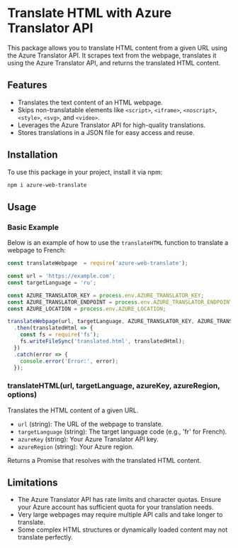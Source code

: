 # Translate HTML with Azure Translator API

This package allows you to translate HTML content from a given URL using the Azure Translator API. It scrapes text from the webpage, translates it using the Azure Translator API, and returns the translated HTML content.

## Features

- Translates the text content of an HTML webpage.
- Skips non-translatable elements like `<script>`, `<iframe>`, `<noscript>`, `<style>`, `<svg>`, and `<video>`.
- Leverages the Azure Translator API for high-quality translations.
- Stores translations in a JSON file for easy access and reuse.

## Installation

To use this package in your project, install it via npm:

```bash
npm i azure-web-translate
```

## Usage

### Basic Example

Below is an example of how to use the `translateHTML` function to translate a webpage to French:

```javascript
const translateWebpage  = require('azure-web-translate');

const url = 'https://example.com';
const targetLanguage = 'ru';

const AZURE_TRANSLATOR_KEY = process.env.AZURE_TRANSLATOR_KEY;
const AZURE_TRANSLATOR_ENDPOINT = process.env.AZURE_TRANSLATOR_ENDPOINT;
const AZURE_LOCATION = process.env.AZURE_LOCATION;

translateWebpage(url, targetLanguage, AZURE_TRANSLATOR_KEY, AZURE_TRANSLATOR_ENDPOINT, AZURE_LOCATION)
  .then(translatedHtml => {
    const fs = require('fs');
    fs.writeFileSync('translated.html', translatedHtml);
  })
  .catch(error => {
    console.error('Error:', error);
  });
```

### translateHTML(url, targetLanguage, azureKey, azureRegion, options)

Translates the HTML content of a given URL.

- `url` (string): The URL of the webpage to translate.
- `targetLanguage` (string): The target language code (e.g., 'fr' for French).
- `azureKey` (string): Your Azure Translator API key.
- `azureRegion` (string): Your Azure region.

Returns a Promise that resolves with the translated HTML content.


## Limitations

- The Azure Translator API has rate limits and character quotas. Ensure your Azure account has sufficient quota for your translation needs.
- Very large webpages may require multiple API calls and take longer to translate.
- Some complex HTML structures or dynamically loaded content may not translate perfectly.
